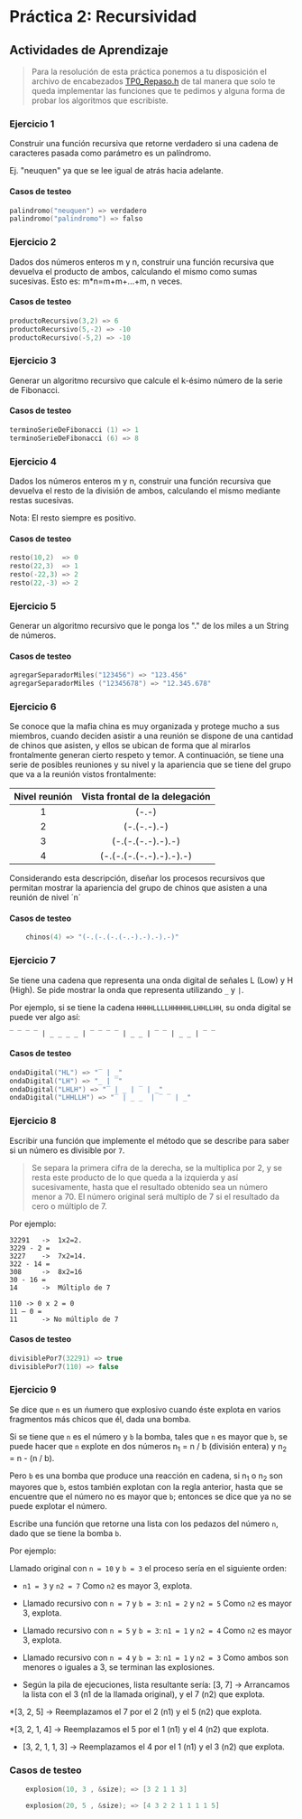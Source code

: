 # Práctica 2: Recursividad

## Actividades de Aprendizaje

> Para la resolución de esta práctica ponemos a tu disposición el archivo de encabezados [TP0_Repaso.h](C/TP1_Recursividad.h "Archivo de encabezado de la Práctica de Recursividad C") de tal manera que solo te queda implementar las funciones que te pedimos y alguna forma de probar los algoritmos que escribiste.

### Ejercicio 1

Construir una función recursiva que retorne verdadero si una cadena de caracteres pasada como parámetro es un palíndromo. 

Ej. "neuquen" ya que se lee igual de atrás hacia adelante.

#### Casos de testeo

```C
palindromo("neuquen") => verdadero
palindromo("palindromo") => falso
```

### Ejercicio 2

Dados dos números enteros m y n, construir una función recursiva que devuelva el producto de ambos, calculando el mismo
como sumas sucesivas. Esto es: m*n=m+m+...+m, n veces.

#### Casos de testeo

```C
productoRecursivo(3,2) => 6
productoRecursivo(5,-2) => -10
productoRecursivo(-5,2) => -10
```

### Ejercicio 3

Generar un algoritmo recursivo que calcule el k-ésimo número de la serie de Fibonacci.

#### Casos de testeo

```C
terminoSerieDeFibonacci (1) => 1
terminoSerieDeFibonacci (6) => 8
```

### Ejercicio 4

Dados los números enteros m y n, construir una función recursiva que devuelva el resto de la división de ambos, calculando el mismo mediante restas sucesivas.

Nota: El resto siempre es positivo.

#### Casos de testeo

```C
resto(10,2)  => 0
resto(22,3)  => 1
resto(-22,3) => 2
resto(22,-3) => 2
```

### Ejercicio 5

Generar un algoritmo recursivo que le ponga los "." de los miles a un String de números.

#### Casos de testeo

```C
agregarSeparadorMiles("123456") => "123.456"
agregarSeparadorMiles ("12345678") => "12.345.678"
```

### Ejercicio 6

Se conoce que la mafia china es muy organizada y protege mucho a sus miembros,
cuando deciden asistir a una reunión se dispone de una cantidad de chinos que
asisten, y ellos se ubican de forma que al mirarlos frontalmente generan cierto respeto y temor. A continuación, se tiene una serie de posibles reuniones y su nivel y la apariencia que se tiene del grupo que va a la reunión vistos frontalmente:


| Nivel reunión | Vista frontal de la delegación |
| :-----------: | :----------------------------: |
| 1             |             (-.-)              | 
| 2             |          (-.(-.-).-)           |
| 3             |       (-.(-.(-.-).-).-)        |
| 4             |    (-.(-.(-.(-.-).-).-).-)     |


Considerando esta descripción, diseñar los procesos recursivos que permitan mostrar
la apariencia del grupo de chinos que asisten a una reunión de nivel ´n´

#### Casos de testeo

```C
    chinos(4) => "(-.(-.(-.(-.-).-).-).-)"
```

### Ejercicio 7

Se tiene una cadena que representa una onda digital de señales L (Low) y H (High). Se pide mostrar la onda que representa utilizando `_` y `|`.


Por ejemplo, si se tiene la cadena `HHHHLLLLHHHHHLLHHLLHH`, su onda digital se puede ver algo así:

```text                   
‾ ‾ ‾ ‾ | _ _ _ _ | ‾ ‾ ‾ ‾ | _ _ | ‾ ‾ | _ _ | ‾ ‾   
```

#### Casos de testeo

```C
ondaDigital("HL") => "‾ | _"
ondaDigital("LH") => "_ | ‾"
ondaDigital("LHLH") => "‾ | _ | ‾ | _"
ondaDigital("LHHLLH") => "‾ | _ _  | ‾ ‾ | _"
```

### Ejercicio 8

Escribir una función que implemente el método que se describe para saber si un número es divisible por `7`. 

>Se separa la primera cifra de la derecha, se la multiplica por 2, y se resta este producto de lo que queda a la izquierda y así sucesivamente, hasta que el resultado obtenido sea un número menor a 70. 
El número original será multiplo de 7 si el resultado da cero o múltiplo de 7.

Por ejemplo:
```
32291   ->  1x2=2.
3229 - 2 =
3227    ->  7x2=14.
322 - 14 =
308     ->  8x2=16
30 - 16 =
14      ->  Múltiplo de 7

110 -> 0 x 2 = 0
11 – 0 =
11      -> No múltiplo de 7
```

#### Casos de testeo

```C
divisiblePor7(32291) => true
divisiblePor7(110) => false
```

### Ejercicio 9

Se dice que `n` es un ńumero que explosivo cuando éste explota en varios fragmentos más chicos que él, dada una bomba. 

Si se tiene que `n` es el número y `b` la bomba, tales que `n` es mayor que `b`, se puede hacer que `n` explote en dos números n<sub>1</sub> = n / b (división entera) y n<sub>2</sub> = n - (n / b).

Pero `b` es una bomba que produce una reacción en cadena, si n<sub>1</sub> o n<sub>2</sub> son mayores que `b`, estos también explotan con la regla anterior, hasta que se encuentre que el número no es mayor que `b`; entonces se dice que ya no se puede explotar el número.

Escribe una función que retorne una lista con los pedazos del número `n`, dado que se tiene la bomba `b`.

Por ejemplo:

Llamado original con `n = 10` y `b = 3` el proceso sería en el siguiente orden:

* `n1 = 3` y  `n2 = 7` Como `n2` es mayor 3, explota.

* Llamado recursivo con `n = 7` y `b = 3`: 
`n1 = 2` y  `n2 = 5` Como `n2` es mayor 3, explota.

* Llamado recursivo con `n = 5` y `b = 3`: 
`n1 = 1` y  `n2 = 4` Como `n2` es mayor 3, explota.

* Llamado recursivo con `n = 4` y `b = 3`: 
`n1 = 1` y  `n2 = 3` Como ambos son menores o iguales a 3, se terminan las explosiones.

* Según la pila de ejecuciones, lista resultante sería:
[3, 7] -> Arrancamos la lista con el 3 (n1 de la llamada original), y el 7 (n2) que explota.

*[3, 2, 5] -> Reemplazamos el 7 por el 2 (n1) y el 5 (n2) que explota.

*[3, 2, 1, 4] -> Reemplazamos el 5 por el 1 (n1) y el 4 (n2) que explota.

* [3, 2, 1, 1, 3] -> Reemplazamos el 4 por el 1 (n1) y el 3 (n2) que explota.


### Casos de testeo
```C
    explosion(10, 3 , &size); => [3 2 1 1 3]

    explosion(20, 5 , &size); => [4 3 2 2 1 1 1 1 5]
```